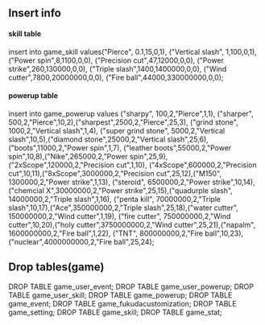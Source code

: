 ## Insert info
#### skill table
insert into game_skill values("Pierce", 0.1,15,0,1),
("Vertical slash", 1,100,0,1),
("Power spin",8,1100,0,0),
("Precision cut",47,12000,0,0),
("Power strike",260,130000,0,0),
("Triple slash",1400,1400000,0,0),
("Wind cutter",7800,20000000,0,0),
("Fire ball",44000,330000000,0,0);

#### powerup table
insert into game_powerup values ("sharpy", 100,2,"Pierce",1,1), ("sharper", 500,2,"Pierce",10,2),("sharpest",2500,2,"Pierce",25,3), ("grind stone", 1000,2,"Vertical slash",1,4), ("super grind stone", 5000,2,"Vertical slash",10,5),("diamond stone",25000,2,"Vertical slash",25,6), ("boots",11000,2,"Power spin",1,7), ("leather boots",55000,2,"Power spin",10,8),("Nike",265000,2,"Power spin",25,9), ("2xScope",120000,2,"Precision cut",1,10), ("4xScope",600000,2,"Precision cut",10,11),("8xScope",3000000,2,"Precision cut",25,12),("M150", 1300000,2,"Power strike",1,13), ("steroid", 6500000,2,"Power strike",10,14),("chemcial X",30000000,2,"Power strike",25,15),("quadurple slash", 14000000,2,"Triple slash",1,16), ("penta kill", 70000000,2,"Triple slash",10,17),("Ace",350000000,2,"Triple slash",25,18),("water cutter", 150000000,2,"Wind cutter",1,19), ("fire cutter", 750000000,2,"Wind cutter",10,20),("holy cutter",3750000000,2,"Wind cutter",25,21),("napalm", 1600000000,2,"Fire ball",1,22), ("TNT", 800000000,2,"Fire ball",10,23),("nuclear",4000000000,2,"Fire ball",25,24);

## Drop tables(game)
DROP TABLE game_user_event;
DROP TABLE game_user_powerup;
DROP TABLE game_user_skill;
DROP TABLE game_powerup;
DROP TABLE game_event;
DROP TABLE game_fukudacustomization;
DROP TABLE game_setting;
DROP TABLE game_skill;
DROP TABLE game_stat;
